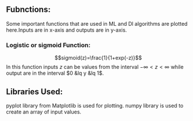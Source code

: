 ## Fubnctions:
Some important functions that are used in ML and Dl algorithms are plotted here.Inputs are in x-axis and outputs are in y-axis.
### Logistic or sigmoid Function:
$$sigmoid(z)=\frac{1}{1+exp(-z)}$$
In this function inputs $z$ can be values from the interval $-\infty < z < \infty$ while output are in the interval $0 &lq y &lq 1$.
## Libraries Used:
pyplot library from Matplotlib is used for plotting.
numpy library is used to create an array of input values.
